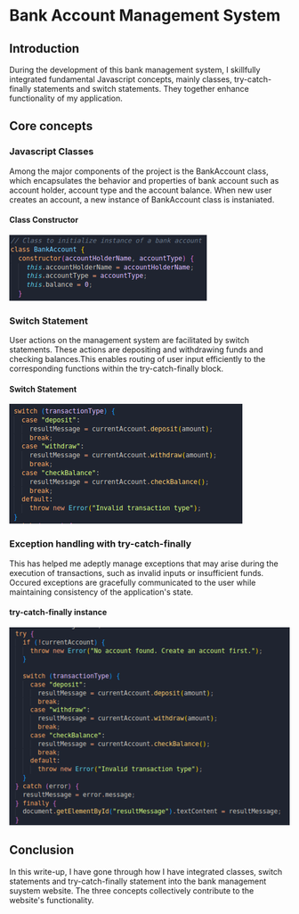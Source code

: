 # Bank Account Management System

## Introduction

During the development of this bank management system, I skillfully integrated fundamental Javascript concepts, mainly classes, try-catch-finally statements and switch statements. They together enhance functionality of my application.

## Core concepts

### Javascript Classes

Among the major components of the project is the BankAccount class, which encapsulates the behavior and properties of bank account such as account holder, account type and the account balance.
When new user creates an account, a new instance of BankAccount class is instaniated.

#### Class Constructor

![class constructor](assets/classFile.png)

### Switch Statement

User actions on the management system are facilitated by switch statements. These actions are depositing and withdrawing funds and checking balances.This enables routing of user input efficiently to the corresponding functions within the try-catch-finally block.

#### Switch Statement

![switch statement](assets/switchFile.png)

### Exception handling with try-catch-finally

This has helped me adeptly manage exceptions that may arise during the execution of transactions, such as invalid inputs or insufficient funds. Occured exceptions are gracefully communicated to the user while maintaining consistency of the application's state.

#### try-catch-finally instance

![try-catch-finally-block](assets/tryCatchFile.png)

## Conclusion

In this write-up, I have gone through how I have integrated classes, switch statements and try-catch-finally statement into the bank management suystem website. The three concepts collectively contribute to the website's functionality.

